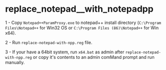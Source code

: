 # replace_notepad__with_notepadpp

1 - Copy `Notepad++ParamProxy.exe` to notepad++ install directory (`C:\Program Files\Notepad++` for Win32 OS or `C:\Program Files (86)\Notepad++` for Win x64).

2 - Run `replace-notepad-with-npp.reg` file.

3 - If your have a 64bit system, run `x64.bat` as admin after `replace-notepad-with-npp.reg` or copy it's contents to an admin comMand prompt and run manually.
